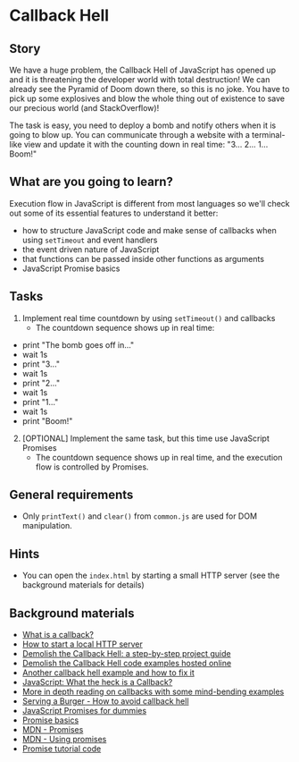 # Callback Hell

## Story

We have a huge problem, the Callback Hell of JavaScript has opened up and it is threatening the developer world with total destruction! We can already see the Pyramid of Doom down there, so this is no joke. You have to pick up some explosives and blow the whole thing out of existence to save our precious world (and StackOverflow)!

The task is easy, you need to deploy a bomb and notify others when it is going to blow up.
You can communicate through a website with a terminal-like view
and update it with the counting down in real time: "3... 2... 1... Boom!"

## What are you going to learn?

Execution flow in JavaScript is different from most languages so we'll check out some of its essential features to understand it better:

- how to structure JavaScript code and make sense of callbacks when using `setTimeout` and event handlers
- the event driven nature of JavaScript
- that functions can be passed inside other functions as arguments
- JavaScript Promise basics

## Tasks

1. Implement real time countdown by using `setTimeout()` and callbacks
    - The countdown sequence shows up in real time:
  - print "The bomb goes off in..."
  - wait 1s
  - print "3..."
  - wait 1s
  - print "2..."
  - wait 1s
  - print "1..."
  - wait 1s
  - print "Boom!"

2. [OPTIONAL] Implement the same task, but this time use JavaScript Promises
    - The countdown sequence shows up in real time, and the execution flow is controlled by Promises.

## General requirements

- Only `printText()` and `clear()` from `common.js` are used for DOM manipulation.

## Hints

- You can open the `index.html` by starting a small HTTP server
(see the background materials for details)

## Background materials

- <i class="far fa-exclamation"></i> [What is a callback?](project/curriculum/materials/pages/javascript/what-is-callback.md)
- <i class="far fa-exclamation"></i> [How to start a local HTTP server](project/curriculum/materials/pages/tools/serve-files.md)
- <i class="far fa-exclamation"></i> [Demolish the Callback Hell: a step-by-step project guide](project/curriculum/materials/pages/javascript/demolish-callback-hell.md)
- <i class="far fa-candy-cane"></i> [Demolish the Callback Hell code examples hosted online](https://repl.it/@szrudi/JS-Callback-hell-tutorial)
- <i class="far fa-exclamation"></i> [Another callback hell example and how to fix it](http://callbackhell.com/)
- <i class="far fa-book-open"></i> [JavaScript: What the heck is a Callback?](https://codeburst.io/javascript-what-the-heck-is-a-callback-aba4da2deced)
- <i class="far fa-book-open"></i> [More in depth reading on callbacks with some mind-bending examples](https://javascript.info/callbacks)
- <i class="far fa-book-open"></i> [Serving a Burger - How to avoid callback hell](https://www.freecodecamp.org/news/how-to-deal-with-nested-callbacks-and-avoid-callback-hell-1bc8dc4a2012/)
- <i class="far fa-exclamation"></i> [JavaScript Promises for dummies](https://www.digitalocean.com/community/tutorials/javascript-promises-for-dummies)
- <i class="far fa-candy-cane"></i> [Promise basics](https://javascript.info/promise-basics)
- <i class="far fa-candy-cane"></i> [MDN - Promises](https://developer.mozilla.org/en-US/docs/Learn/JavaScript/Asynchronous/Promises)
- <i class="far fa-candy-cane"></i> [MDN - Using promises](https://developer.mozilla.org/en-US/docs/Web/JavaScript/Guide/Using_promises)
- <i class="far fa-candy-cane"></i> [Promise tutorial code](https://repl.it/@szrudi/Promise-to-wake-Neo)
